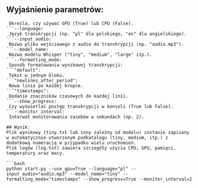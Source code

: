 ## Wyjaśnienie parametrów:
  ```--use_gpu:
   Określa, czy używać GPU (True) lub CPU (False).
  ```--language:
   Język transkrypcji (np. "pl" dla polskiego, "en" dla angielskiego).
  ```--input_audio:
   Nazwa pliku wejściowego z audio do transkrypcji (np. "audio.mp3").
  ```--model_name:
   Nazwa modelu Whisper ("tiny", "medium", "large" itp.).
  ```--formatting_mode:
   Sposób formatowania wynikowej transkrypcji:
  ```"default":
   Tekst w jednym bloku.
  ```"newlines_after_period":
   Nowa linia po każdej kropce.
  ```"timestamps":
   Dodanie znaczników czasowych do każdej linii.
  ```--show_progress:
   Czy wyświetlać postęp transkrypcji w konsoli (True lub False).
  ```--monitor_interval:
   Interwał monitorowania zasobów w sekundach (np. 2).

## Wynik:
  Plik wynikowy (tiny.txt lub inny zależny od modelu) zostanie zapisany w automatycznie utworzonym podkatalogu (tiny, medium, itp.) z dodatkową numeracją w przypadku wielu uruchomień.
  Plik logów (log.txt) zawiera szczegóły użycia CPU, GPU, pamięci, temperatury oraz mocy.

```bash
python start.py --use_gpu=True --language="pl" --input_audio="audio.mp3" --model_name="tiny" --formatting_mode="timestamps" --show_progress=True --monitor_interval=2

